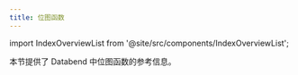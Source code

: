 ```yaml
---
title: 位图函数
---
```


import IndexOverviewList from '@site/src/components/IndexOverviewList';

本节提供了 Databend 中位图函数的参考信息。

<IndexOverviewList />